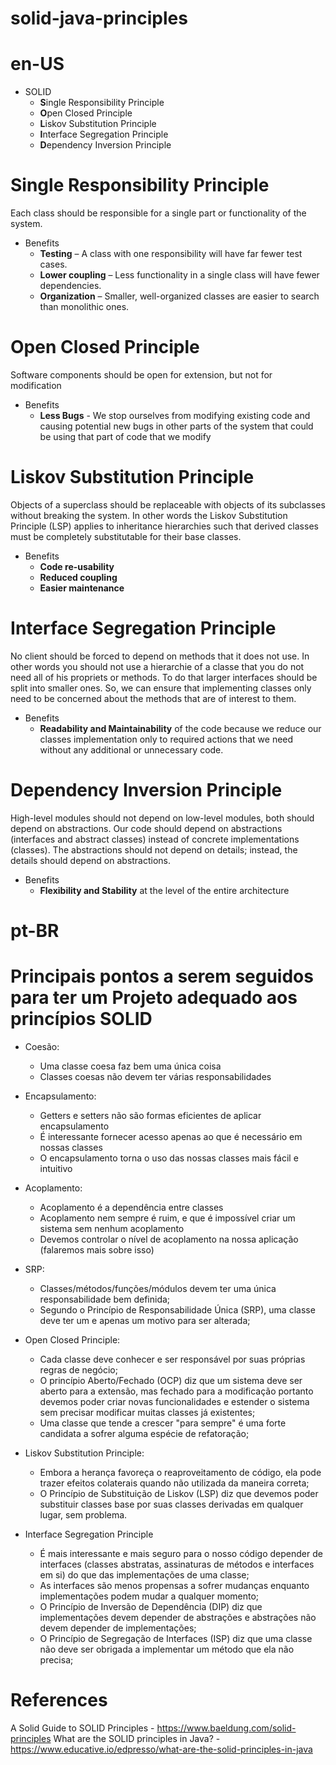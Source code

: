 # solid-java-principles

# en-US

- SOLID
  - **S**ingle Responsibility Principle
  - **O**pen Closed Principle
  - **L**iskov Substitution Principle
  - **I**nterface Segregation Principle
  - **D**ependency Inversion Principle

# **S**ingle Responsibility Principle
Each class should be responsible for a single part or functionality of the system.

- Benefits 
  - **Testing** – A class with one responsibility will have far fewer test cases.
  - **Lower coupling** – Less functionality in a single class will have fewer dependencies.
  - **Organization** – Smaller, well-organized classes are easier to search than monolithic ones.

# **O**pen Closed Principle
Software components should be open for extension, but not for modification

- Benefits
  - **Less Bugs** - We stop ourselves from modifying existing code and causing potential new bugs in other parts of the system that could be using that part of code that we modify 

# **L**iskov Substitution Principle
Objects of a superclass should be replaceable with objects of its subclasses without breaking the system. In other words the Liskov Substitution Principle (LSP) applies to inheritance hierarchies such that derived classes must be completely substitutable for their base classes.

- Benefits
  - **Code re-usability**
  - **Reduced coupling**
  - **Easier maintenance** 


# **I**nterface Segregation Principle
No client should be forced to depend on methods that it does not use. In other words you should not use a hierarchie of a classe that you do not need all of his propriets or methods. To do that larger interfaces should be split into smaller ones. So, we can ensure that implementing classes only need to be concerned about the methods that are of interest to them.

- Benefits 
  - **Readability and Maintainability** of the code because we reduce our classes implementation only to required actions that we need without any additional or unnecessary code.

# **D**ependency Inversion Principle
High-level modules should not depend on low-level modules, both should depend on abstractions. Our code should depend on abstractions (interfaces and abstract classes) instead of concrete implementations (classes). The abstractions should not depend on details; instead, the details should depend on abstractions.

- Benefits 
  - **Flexibility and Stability** at the level of the entire architecture


# pt-BR

# Principais pontos a serem seguidos para ter um Projeto adequado aos princípios SOLID

- Coesão:
  - Uma classe coesa faz bem uma única coisa
  - Classes coesas não devem ter várias responsabilidades
  
- Encapsulamento:
  - Getters e setters não são formas eficientes de aplicar encapsulamento
  - É interessante fornecer acesso apenas ao que é necessário em nossas classes
  - O encapsulamento torna o uso das nossas classes mais fácil e intuitivo
  
- Acoplamento:
  - Acoplamento é a dependência entre classes
  - Acoplamento nem sempre é ruim, e que é impossível criar um sistema sem nenhum acoplamento
  - Devemos controlar o nível de acoplamento na nossa aplicação (falaremos mais sobre isso)
  
- SRP: 
  - Classes/métodos/funções/módulos devem ter uma única responsabilidade bem definida;
  - Segundo o Princípio de Responsabilidade Única (SRP), uma classe deve ter um e apenas um motivo para ser alterada;
  
- Open Closed Principle:
  - Cada classe deve conhecer e ser responsável por suas próprias regras de negócio;
  - O princípio Aberto/Fechado (OCP) diz que um sistema deve ser aberto para a extensão, mas fechado para a modificação portanto devemos poder criar novas funcionalidades e estender o sistema sem precisar modificar muitas classes já existentes;
  - Uma classe que tende a crescer "para sempre" é uma forte candidata a sofrer alguma espécie de refatoração;
  
- Liskov Substitution Principle:
  - Embora a herança favoreça o reaproveitamento de código, ela pode trazer efeitos colaterais quando não utilizada da maneira correta;
  - O Princípio de Substituição de Liskov (LSP) diz que devemos poder substituir classes base por suas classes derivadas em qualquer lugar, sem problema.  

- Interface Segregation Principle
  - É mais interessante e mais seguro para o nosso código depender de interfaces (classes abstratas, assinaturas de métodos e interfaces em si) do que das implementações de uma classe;
  - As interfaces são menos propensas a sofrer mudanças enquanto implementações podem mudar a qualquer momento;
  - O Princípio de Inversão de Dependência (DIP) diz que implementações devem depender de abstrações e abstrações não devem depender de implementações;
  - O Princípio de Segregação de Interfaces (ISP) diz que uma classe não deve ser obrigada a implementar um método que ela não precisa;

# References

A Solid Guide to SOLID Principles - https://www.baeldung.com/solid-principles
What are the SOLID principles in Java? - https://www.educative.io/edpresso/what-are-the-solid-principles-in-java

